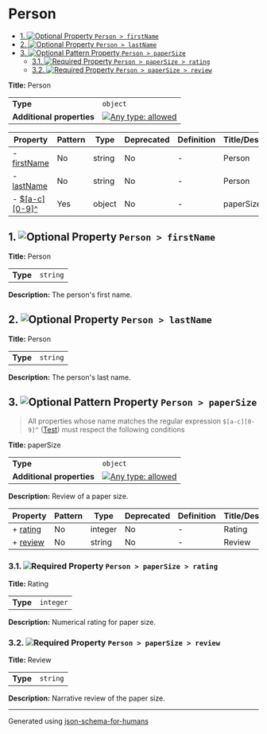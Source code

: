 # Person

- [1. ![Optional](https://img.shields.io/badge/Optional-yellow) Property `Person > firstName`](#firstName-4e616d65)
- [2. ![Optional](https://img.shields.io/badge/Optional-yellow) Property `Person > lastName`](#lastName-4e616d65)
- [3. ![Optional](https://img.shields.io/badge/Optional-yellow) Pattern Property `Person > paperSize`](#pattern1-65726e31)
  - [3.1. ![Required](https://img.shields.io/badge/Required-blue) Property `Person > paperSize > rating`](#pattern1_rating-74696e67)
  - [3.2. ![Required](https://img.shields.io/badge/Required-blue) Property `Person > paperSize > review`](#pattern1_review-76696577)

**Title:** Person

|                           |                                                                                                                                   |
| ------------------------- | --------------------------------------------------------------------------------------------------------------------------------- |
| **Type**                  | `object`                                                                                                                          |
| **Additional properties** | [![Any type: allowed](https://img.shields.io/badge/Any%20type-allowed-green)](# "Additional Properties of any type are allowed.") |

| Property                              | Pattern | Type   | Deprecated | Definition | Title/Description |
| ------------------------------------- | ------- | ------ | ---------- | ---------- | ----------------- |
| - [firstName](#firstName-4e616d65 )   | No      | string | No         | -          | Person            |
| - [lastName](#lastName-4e616d65 )     | No      | string | No         | -          | Person            |
| - [$[a-c][0-9]^](#pattern1-65726e31 ) | Yes     | object | No         | -          | paperSize         |

## <a name="firstName-4e616d65"></a>1. ![Optional](https://img.shields.io/badge/Optional-yellow) Property `Person > firstName`

**Title:** Person

|          |          |
| -------- | -------- |
| **Type** | `string` |

**Description:** The person's first name.

## <a name="lastName-4e616d65"></a>2. ![Optional](https://img.shields.io/badge/Optional-yellow) Property `Person > lastName`

**Title:** Person

|          |          |
| -------- | -------- |
| **Type** | `string` |

**Description:** The person's last name.

## <a name="pattern1-65726e31"></a>3. ![Optional](https://img.shields.io/badge/Optional-yellow) Pattern Property `Person > paperSize`
> All properties whose name matches the regular expression
```$[a-c][0-9]^``` ([Test](https://regex101.com/?regex=%24%5Ba-c%5D%5B0-9%5D%5E))
must respect the following conditions

**Title:** paperSize

|                           |                                                                                                                                   |
| ------------------------- | --------------------------------------------------------------------------------------------------------------------------------- |
| **Type**                  | `object`                                                                                                                          |
| **Additional properties** | [![Any type: allowed](https://img.shields.io/badge/Any%20type-allowed-green)](# "Additional Properties of any type are allowed.") |

**Description:** Review of a paper size.

| Property                               | Pattern | Type    | Deprecated | Definition | Title/Description |
| -------------------------------------- | ------- | ------- | ---------- | ---------- | ----------------- |
| + [rating](#pattern1_rating-74696e67 ) | No      | integer | No         | -          | Rating            |
| + [review](#pattern1_review-76696577 ) | No      | string  | No         | -          | Review            |

### <a name="pattern1_rating-74696e67"></a>3.1. ![Required](https://img.shields.io/badge/Required-blue) Property `Person > paperSize > rating`

**Title:** Rating

|          |           |
| -------- | --------- |
| **Type** | `integer` |

**Description:** Numerical rating for paper size.

### <a name="pattern1_review-76696577"></a>3.2. ![Required](https://img.shields.io/badge/Required-blue) Property `Person > paperSize > review`

**Title:** Review

|          |          |
| -------- | -------- |
| **Type** | `string` |

**Description:** Narrative review of the paper size.

----------------------------------------------------------------------------------------------------------------------------
Generated using [json-schema-for-humans](https://github.com/coveooss/json-schema-for-humans)
